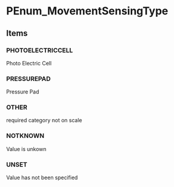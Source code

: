 # PEnum_MovementSensingType
<!-- end of short definition -->

## Items

### PHOTOELECTRICCELL
Photo Electric Cell

### PRESSUREPAD
Pressure Pad

### OTHER
required category not on scale

### NOTKNOWN
Value is unkown

### UNSET
Value has not been specified
